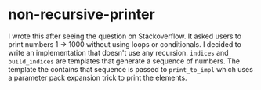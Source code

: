 non-recursive-printer
=====================

I wrote this after seeing the question on Stackoverflow. It asked users to print numbers 1 -> 1000 without using loops or conditionals. I decided to write an implementation that doesn't use any recursion. `indices` and `build_indices` are templates that generate a sequence of numbers. The template the contains that sequence is passed to `print_to_impl` which uses a parameter pack expansion trick to print the elements.
